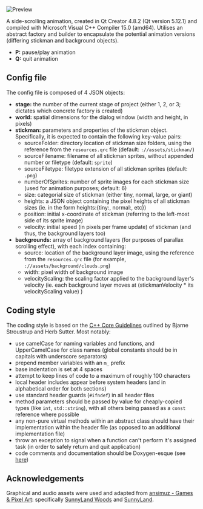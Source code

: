 ![Preview](https://github.com/joshuakarp/side-scrolling-animation/blob/master/assets/preview.gif?raw=true)

A side-scrolling animation, created in Qt Creator 4.8.2 (Qt version 5.12.1) and compiled with Microsoft Visual C++ Compiler 15.0 (amd64). Utilises an abstract factory and builder to encapsulate the potential animation versions (differing stickman and background objects).

* **P:** pause/play animation
* **Q:** quit animation

Config file
-----------
The config file is composed of 4 JSON objects:
* **stage:** the number of the current stage of project (either 1, 2, or 3; dictates which concrete factory is created)
* **world:** spatial dimensions for the dialog window (width and height, in pixels)
* **stickman:** parameters and properties of the stickman object. Specifically, it is expected to contain the following key-value pairs:
  * sourceFolder: directory location of stickman size folders, using the reference from the `resources.qrc` file (default: `://assets/stickman/`)
  * sourceFilename: filename of all stickman sprites, without appended number or filetype (default: `sprite`)
  * sourceFiletype: filetype extension of all stickman sprites (default: `.png`)
  * numberOfSprites: number of sprite images for each stickman size (used for animation purposes; default: 6)
  * size: categorial size of stickman (either tiny, normal, large, or giant)
  * heights: a JSON object containing the pixel heights of all stickman sizes (ie. in the form heights:{tiny:<height>, normal:<height>, etc})
  * position: initial x-coordinate of stickman (referring to the left-most side of its sprite image)
  * velocity: initial speed (in pixels per frame update) of stickman (and thus, the background layers too)
* **backgrounds:** array of background layers (for purposes of parallax scrolling effect), with each index containing:
  * source: location of the background layer image, using the reference from the `resources.qrc` file (for example, `://assets/background/clouds.png`)
  * width: pixel width of background image
  * velocityScaling: the scaling factor applied to the background layer's velocity (ie. each background layer moves at (stickmanVelocity * its velocityScaling value) )

Coding style
------------
The coding style is based on the [C++ Core Guidelines](https://github.com/isocpp/CppCoreGuidelines/blob/master/CppCoreGuidelines.md) outlined by Bjarne Stroustrup and Herb Sutter. Most notably:
* use camelCase for naming variables and functions, and UpperCamelCase for class names (global constants should be in capitals with underscore separators)
* prepend member variables with an `m_` prefix
* base indentation is set at 4 spaces
* attempt to keep lines of code to a maximum of roughly 100 characters
* local header includes appear before system headers (and in alphabetical order for both sections)
* use standard header guards (`#ifndef`) in all header files
* method parameters should be passed by value for cheaply-copied types (like `int`, `std::string`), with all others being passed as a `const` reference where possible
* any non-pure virtual methods within an abstract class should have their implementation within the header file (as opposed to an additional implementation file)
* throw an exception to signal when a function can't perform it's assigned task (in order to safely return and quit application)
* code comments and documentation should be Doxygen-esque (see [here](https://developer.lsst.io/cpp/api-docs.html))

Acknowledgements
----------------
Graphical and audio assets were used and adapted from [ansimuz - Games & Pixel Art](https://ansimuz.itch.io/): specifically [SunnyLand Woods](https://ansimuz.itch.io/sunnyland-woods) and [SunnyLand](https://ansimuz.itch.io/sunny-land-pixel-game-art).
